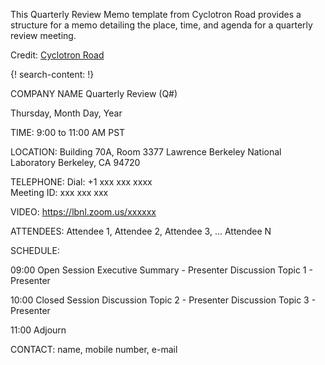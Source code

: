
This Quarterly Review Memo template from Cyclotron Road provides a structure for a memo detailing the place, time, and agenda for a quarterly review meeting. 

Credit: [Cyclotron Road](http://www.cyclotronroad.org/)


{! search-content: !}


COMPANY NAME
Quarterly Review (Q#)

Thursday, Month Day, Year



TIME:			9:00 to 11:00 AM PST

LOCATION:		Building 70A, Room 3377
			Lawrence Berkeley National Laboratory
			Berkeley, CA 94720

TELEPHONE:	Dial: +1 xxx xxx xxxx     			
			Meeting ID: xxx xxx xxx

VIDEO:		https://lbnl.zoom.us/xxxxxx

ATTENDEES:	Attendee 1, Attendee 2, Attendee 3, … Attendee N 		

SCHEDULE:

09:00			Open Session
			Executive Summary		- Presenter
			Discussion Topic 1		- Presenter

10:00			Closed Session
			Discussion Topic 2		- Presenter
			Discussion Topic 3		- Presenter		

11:00			Adjourn



CONTACT:		name, mobile number, e-mail 

